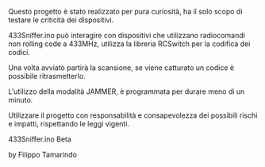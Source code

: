 Questo progetto è stato realizzato per pura curiosità, ha il solo scopo di testare le criticità dei dispositivi.

433Sniffer.ino può interagire con dispositivi che utilizzano radiocomandi non rolling code a 433MHz, utilizza la libreria RCSwitch per la codifica dei codici.

Una volta avviato partirà la scansione, se viene catturato un codice è possibile ritrasmetterlo.

L'utilizzo della modalità JAMMER, è programmata per durare meno di un minuto.

Utilizzare il progetto con responsabilità e consapevolezza dei possibili rischi e impatti, rispettando le leggi vigenti.

433Sniffer.ino Beta 

by Filippo Tamarindo
